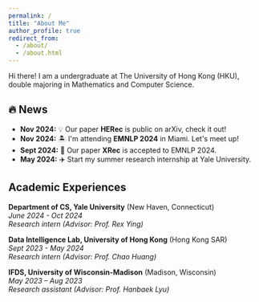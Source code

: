 ```yaml
---
permalink: /
title: "About Me"
author_profile: true
redirect_from: 
  - /about/
  - /about.html
---
```

Hi there! I am a undergraduate at The University of Hong Kong (HKU), double majoring in Mathematics and Computer Science.

<!-- My research interests generally lie in Large Language Models (LLMs) and Information Retrieval (**IR**), with a focus on developing generative models that can retrieve and reason over relational structures. I'm particularly interested in recommender systems and multimodal foundation models.

I am also open to other topics. Feel free to reach out if you would like to chat! -->

<!-- Feel free to reach out if you'd like to brainstorm ideas, discuss potential projects, or just geek out about the latest developments in our field. I'm open to other related areas as well. -->

🔥 News
-------

* **Nov 2024:** 💡 Our paper **HERec** is public on arXiv, check it out!
* **Nov 2024:** 🏝️ I'm attending **EMNLP 2024** in Miami. Let's meet up!
* **Sept 2024:** 🎉 Our paper **XRec** is accepted to EMNLP 2024.
* **May 2024:** ✈️ Start my summer research internship at Yale University.


Academic Experiences
--------------------

**Department of CS, Yale University** (New Haven, Connecticut)\
*June 2024 - Oct 2024*\
*Research intern (Advisor: Prof. Rex Ying)*

**Data Intelligence Lab, University of Hong Kong** (Hong Kong SAR)\
*Sept 2023 - May 2024*\
*Research intern (Advisor: Prof. Chao Huang)*

**IFDS, University of Wisconsin-Madison** (Madison, Wisconsin)\
*May 2023 – Aug 2023*\
*Research assistant (Advisor: Prof. Hanbaek Lyu)*
